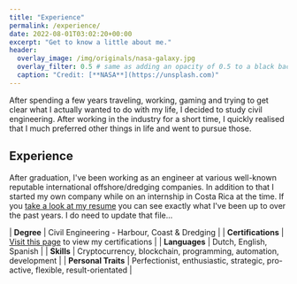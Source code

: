 ```yaml
---
title: "Experience"
permalink: /experience/
date: 2022-08-01T03:02:20+00:00
excerpt: "Get to know a little about me."
header:
  overlay_image: /img/originals/nasa-galaxy.jpg
  overlay_filter: 0.5 # same as adding an opacity of 0.5 to a black background
  caption: "Credit: [**NASA**](https://unsplash.com)"
---
```


After spending a few years traveling, working, gaming and trying to get clear what I actually wanted to do with my life, I decided to study civil engineering. After working in the industry for a short time, I quickly realised that I much preferred other things in life and went to pursue those. 

## Experience

After graduation, I've been working as an engineer at various well-known reputable international offshore/dredging companies. In addition to that I started my own company while on an internship in Costa Rica at the time. If you [take a look at my resume](/assets/docs/CV_mpkruisbrink.pdf) you can see exactly what I've been up to over the past years. I do need to update that file...

>
| **Degree** | Civil Engineering - Harbour, Coast & Dredging |
| **Certifications** | [Visit this page](https://mkruisbrink.github.io/certifications) to view my certifications | 
| **Languages** | Dutch, English, Spanish |
| **Skills** | Cryptocurrency, blockchain, programming, automation, development |
| **Personal Traits** | Perfectionist, enthusiastic, strategic, pro-active, flexible, result-orientated |

